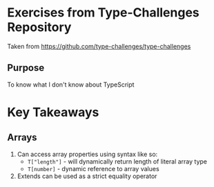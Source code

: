 # Exercises from Type-Challenges Repository
Taken from https://github.com/type-challenges/type-challenges

## Purpose
To know what I don't know about TypeScript

# Key Takeaways

## Arrays
1. Can access array properties using syntax like so:
    - `T["length"]` - will dynamically return length of literal array type
    - `T[number]` - dynamic reference to array values
2. Extends can be used as a strict equality operator
